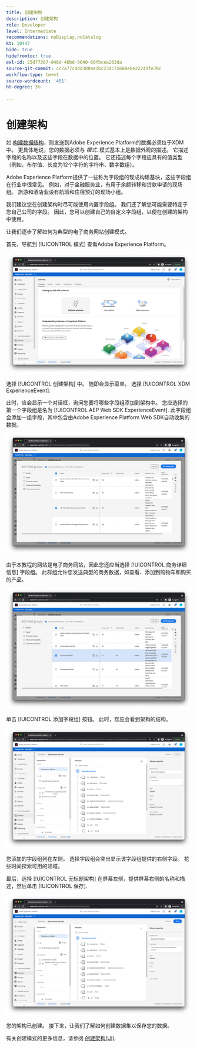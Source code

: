 ```yaml
---
title: 创建架构
description: 创建架构
role: Developer
level: Intermediate
recommendations: noDisplay,noCatalog
kt: 10447
hide: true
hidefromtoc: true
exl-id: 25d77367-046d-46bd-9640-60fbcea263da
source-git-commit: cc7a77c4dd380ae1bc23dc75608e8e2224dfe78c
workflow-type: tm+mt
source-wordcount: '451'
ht-degree: 3%

---
```


# 创建架构

如 [构建数据结构](../structuring-your-data.md)，则发送到Adobe Experience Platform的数据必须位于XDM中。 更具体地说，您的数据必须与 _模式_. 模式基本上是数据外观的描述。 它描述字段的名称以及这些字段在数据中的位置。 它还描述每个字段应具有的值类型（例如，布尔值、长度为12个字符的字符串、数字数组）。

Adobe Experience Platform提供了一些称为字段组的现成构建基块，这些字段组在行业中很常见。 例如，对于金融服务业，有用于余额转移和贷款申请的现场组。 旅游和酒店业设有航班和住宿预订的现场小组。

我们建议您在创建架构时尽可能使用内置字段组。 我们还了解您可能需要特定于您自己公司的字段。 因此，您可以创建自己的自定义字段组，以便在创建的架构中使用。

让我们逐步了解如何为典型的电子商务网站创建模式。

首先，导航到 [!UICONTROL 模式] 查看Adobe Experience Platform。

![架构视图](../../../assets/implementation-strategy/schemas-view.png)

选择 [!UICONTROL 创建架构] 中。 随即会显示菜单。 选择 [!UICONTROL XDM ExperienceEvent].

此时，应会显示一个对话框，询问您要将哪些字段组添加到架构中。 您应选择的第一个字段组是名为 [!UICONTROL AEP Web SDK ExperienceEvent]. 此字段组会添加一组字段，其中包含由Adobe Experience Platform Web SDK自动收集的数据。

![AEP Web SDK mixin](../../../assets/implementation-strategy/aep-web-sdk-mixin.png)

由于本教程的网站是电子商务网站，因此您还应当选择 [!UICONTROL 商务详细信息] 字段组。 此群组允许您发送典型的商务数据，如查看、添加到购物车和购买的产品。

![商务详细信息混合](../../../assets/implementation-strategy/commerce-details-mixin.png)

单击 [!UICONTROL 添加字段组] 按钮。 此时，您应会看到架构的结构。

![包含混合的架构](../../../assets/implementation-strategy/schema-with-mixins.png)

您添加的字段组列在左侧。 选择字段组会突出显示该字段组提供的右侧字段。 花些时间探索可用的领域。

最后，选择 [!UICONTROL 无标题架构] 在屏幕左侧，提供屏幕右侧的名称和描述，然后单击 [!UICONTROL 保存].

![具有名称和描述的架构](../../../assets/implementation-strategy/schema-name-description.png)

您的架构已创建。 接下来，让我们了解如何创建数据集以保存您的数据。

有关创建模式的更多信息，请参阅 [创建架构(UI)](https://experienceleague.adobe.com/docs/experience-platform/xdm/tutorials/create-schema-ui.html?lang=zh-Hans).
